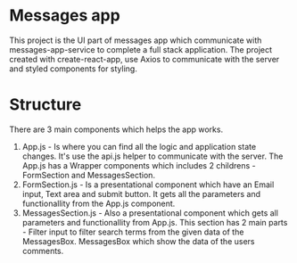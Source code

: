 # Messages app
This project is the UI part of messages app which communicate with messages-app-service to complete a full stack application.
The project created with create-react-app, use Axios to communicate with the server and styled components for styling.

# Structure
There are 3 main components which helps the app works.

1. App.js - Is where you can find all the logic and application state changes. It's use the api.js helper to communicate with the server.
   The App.js has a Wrapper components which includes 2 childrens - FormSection and MessagesSection.
2. FormSection.js - Is a presentational component which have an Email input, Text area and submit button. It gets all the parameters and      functionallity from the App.js component.
3. MessagesSection.js - Also a presentational component which gets all parameters and functionallity from App.js. This section has 2 main    parts - Filter input to filter search terms from the given data of the MessagesBox.
   MessagesBox which show the data of the users comments.
